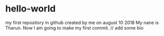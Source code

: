 # hello-world
my first repository in github created by me on august 10 2018
My nane is Tharun. Now I am going to make my first commit.
// add some bio

